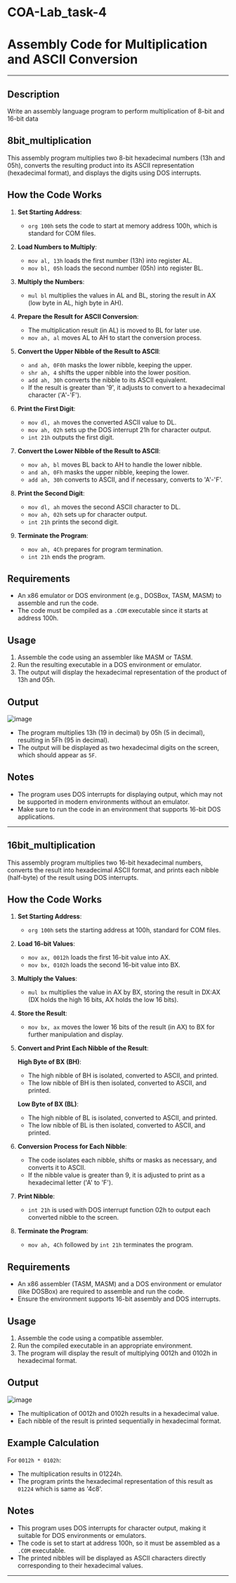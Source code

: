 # COA-Lab_task-4


# Assembly Code for Multiplication and ASCII Conversion
---
## Description
Write an assembly language program to perform multiplication of 8-bit and 16-bit data

## 8bit_multiplication
This assembly program multiplies two 8-bit hexadecimal numbers (13h and 05h), converts the resulting product into its ASCII representation (hexadecimal format), and displays the digits using DOS interrupts.

## How the Code Works

1. **Set Starting Address**:
   - `org 100h` sets the code to start at memory address 100h, which is standard for COM files.

2. **Load Numbers to Multiply**:
   - `mov al, 13h` loads the first number (13h) into register AL.
   - `mov bl, 05h` loads the second number (05h) into register BL.

3. **Multiply the Numbers**:
   - `mul bl` multiplies the values in AL and BL, storing the result in AX (low byte in AL, high byte in AH).

4. **Prepare the Result for ASCII Conversion**:
   - The multiplication result (in AL) is moved to BL for later use.
   - `mov ah, al` moves AL to AH to start the conversion process.

5. **Convert the Upper Nibble of the Result to ASCII**:
   - `and ah, 0F0h` masks the lower nibble, keeping the upper.
   - `shr ah, 4` shifts the upper nibble into the lower position.
   - `add ah, 30h` converts the nibble to its ASCII equivalent.
   - If the result is greater than '9', it adjusts to convert to a hexadecimal character ('A'-'F').

6. **Print the First Digit**:
   - `mov dl, ah` moves the converted ASCII value to DL.
   - `mov ah, 02h` sets up the DOS interrupt 21h for character output.
   - `int 21h` outputs the first digit.

7. **Convert the Lower Nibble of the Result to ASCII**:
   - `mov ah, bl` moves BL back to AH to handle the lower nibble.
   - `and ah, 0Fh` masks the upper nibble, keeping the lower.
   - `add ah, 30h` converts to ASCII, and if necessary, converts to 'A'-'F'.

8. **Print the Second Digit**:
   - `mov dl, ah` moves the second ASCII character to DL.
   - `mov ah, 02h` sets up for character output.
   - `int 21h` prints the second digit.

9. **Terminate the Program**:
   - `mov ah, 4Ch` prepares for program termination.
   - `int 21h` ends the program.

## Requirements

- An x86 emulator or DOS environment (e.g., DOSBox, TASM, MASM) to assemble and run the code.
- The code must be compiled as a `.COM` executable since it starts at address 100h.

## Usage

1. Assemble the code using an assembler like MASM or TASM.
2. Run the resulting executable in a DOS environment or emulator.
3. The output will display the hexadecimal representation of the product of 13h and 05h.

## Output
![image](https://github.com/user-attachments/assets/80610f77-88cd-4041-8470-4d8c89508ea3)


- The program multiplies 13h (19 in decimal) by 05h (5 in decimal), resulting in 5Fh (95 in decimal).
- The output will be displayed as two hexadecimal digits on the screen, which should appear as `5F`.

## Notes

- The program uses DOS interrupts for displaying output, which may not be supported in modern environments without an emulator.
- Make sure to run the code in an environment that supports 16-bit DOS applications.
---

## 16bit_multiplication
This assembly program multiplies two 16-bit hexadecimal numbers, converts the result into hexadecimal ASCII format, and prints each nibble (half-byte) of the result using DOS interrupts.

## How the Code Works

1. **Set Starting Address**:
   - `org 100h` sets the starting address at 100h, standard for COM files.

2. **Load 16-bit Values**:
   - `mov ax, 0012h` loads the first 16-bit value into AX.
   - `mov bx, 0102h` loads the second 16-bit value into BX.

3. **Multiply the Values**:
   - `mul bx` multiplies the value in AX by BX, storing the result in DX:AX (DX holds the high 16 bits, AX holds the low 16 bits).

4. **Store the Result**:
   - `mov bx, ax` moves the lower 16 bits of the result (in AX) to BX for further manipulation and display.

5. **Convert and Print Each Nibble of the Result**:
   
   **High Byte of BX (BH)**:
   - The high nibble of BH is isolated, converted to ASCII, and printed.
   - The low nibble of BH is then isolated, converted to ASCII, and printed.

   **Low Byte of BX (BL)**:
   - The high nibble of BL is isolated, converted to ASCII, and printed.
   - The low nibble of BL is then isolated, converted to ASCII, and printed.

6. **Conversion Process for Each Nibble**:
   - The code isolates each nibble, shifts or masks as necessary, and converts it to ASCII.
   - If the nibble value is greater than 9, it is adjusted to print as a hexadecimal letter ('A' to 'F').

7. **Print Nibble**:
   - `int 21h` is used with DOS interrupt function 02h to output each converted nibble to the screen.

8. **Terminate the Program**:
   - `mov ah, 4Ch` followed by `int 21h` terminates the program.

## Requirements

- An x86 assembler (TASM, MASM) and a DOS environment or emulator (like DOSBox) are required to assemble and run the code.
- Ensure the environment supports 16-bit assembly and DOS interrupts.

## Usage

1. Assemble the code using a compatible assembler.
2. Run the compiled executable in an appropriate environment.
3. The program will display the result of multiplying 0012h and 0102h in hexadecimal format.

## Output
![image](https://github.com/user-attachments/assets/1d3bb19b-de12-4de9-bc0c-5f3442d70d23)

- The multiplication of 0012h and 0102h results in a hexadecimal value.
- Each nibble of the result is printed sequentially in hexadecimal format.

## Example Calculation

For `0012h * 0102h`:
- The multiplication results in 01224h.
- The program prints the hexadecimal representation of this result as `01224` which is same as '4c8'.

## Notes

- This program uses DOS interrupts for character output, making it suitable for DOS environments or emulators.
- The code is set to start at address 100h, so it must be assembled as a `.COM` executable.
- The printed nibbles will be displayed as ASCII characters directly corresponding to their hexadecimal values.

---

